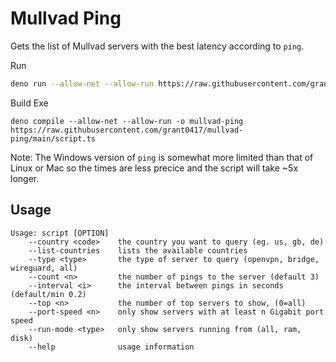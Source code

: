 # Mullvad Ping

Gets the list of Mullvad servers with the best latency according to `ping`.

Run

```bash
deno run --allow-net --allow-run https://raw.githubusercontent.com/grant0417/mullvad-ping/main/script.ts
```

Build Exe

```
deno compile --allow-net --allow-run -o mullvad-ping https://raw.githubusercontent.com/grant0417/mullvad-ping/main/script.ts
```

Note: The Windows version of `ping` is somewhat more limited than that of Linux
or Mac so the times are less precice and the script will take ~5x longer.

## Usage

```
Usage: script [OPTION]
    --country <code>    the country you want to query (eg. us, gb, de)
    --list-countries    lists the available countries
    --type <type>       the type of server to query (openvpn, bridge, wireguard, all)
    --count <n>         the number of pings to the server (default 3)
    --interval <i>      the interval between pings in seconds (default/min 0.2)
    --top <n>           the number of top servers to show, (0=all)
    --port-speed <n>    only show servers with at least n Gigabit port speed
    --run-mode <type>   only show servers running from (all, ram, disk)
    --help              usage information
```
